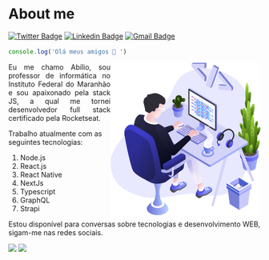 
# About me
<a href="https://twitter.com/abilioscoelho"><img alt="Twitter Badge" src="https://img.shields.io/badge/-@abilioscoelho-1ca0f1?style=flat-square&labelColor=1ca0f1&logo=twitter&logoColor=white&link=https://twitter.com/abilioscoelho"/></a>
<a href="https://www.linkedin.com/in/abilio-coelho-0542a2132/"><img alt="Linkedin Badge" src="https://img.shields.io/badge/-Abilio%20Coelho-blue?style=flat-square&logo=Linkedin&logoColor=white&link=https://www.linkedin.com/in/abilio-coelho-0542a2132/"/></a>
<a href="mailto:abiliocoelho@gmail.com"><img alt="Gmail Badge" src="https://img.shields.io/badge/-abiliocoelho@gmail.com-c14438?style=flat-square&logo=Gmail&logoColor=white&link=mailto:abiliocoelho@gmail.com"/></a>

```javascript
console.log('Olá meus amigos 👋 ')
```
<img align="right" src="https://github.com/abiliocoelho/abiliocoelho/blob/master/illustration.png" width="300"/>
<p align="justify">Eu me chamo Abílio, sou professor de informática no Instituto Federal do Maranhão e sou apaixonado pela stack JS, a qual me tornei desenvolvedor full stack certificado pela Rocketseat.</p>

Trabalho atualmente com as seguintes tecnologias: 
1. Node.js
2. React.js
3. React Native
4. NextJs
5. Typescript
6. GraphQL
7. Strapi

Estou disponível para conversas sobre tecnologias e desenvolvimento WEB, sigam-me nas redes sociais.

<img width="434px" src="https://github-readme-stats.vercel.app/api/top-langs/?username=abiliocoelho&layout=compact&theme=dracula)](https://github.com/abiliocoelho/github-readme-statsl" />
<img width="434px" src="https://github-readme-stats.vercel.app/api?username=abiliocoelho&theme=dracula&show_icons=true&hide=contribs,prs" />


 
